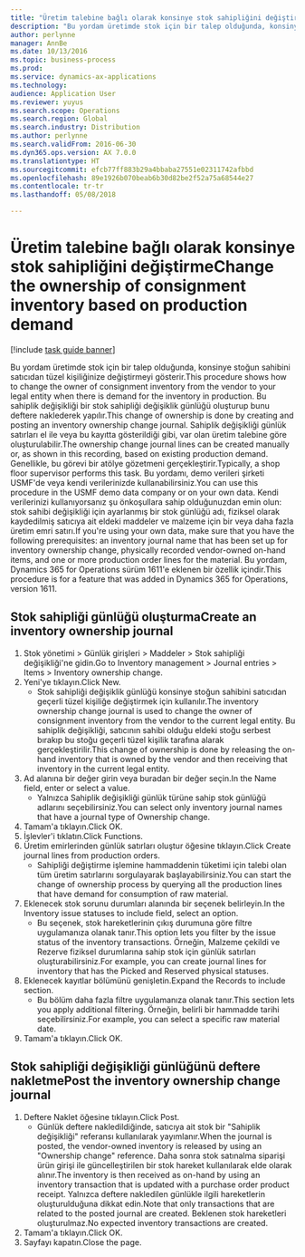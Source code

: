 ```yaml
---
title: "Üretim talebine bağlı olarak konsinye stok sahipliğini değiştirme"
description: "Bu yordam üretimde stok için bir talep olduğunda, konsinye stoğun sahibini satıcıdan tüzel kişiliğinize değiştirmeyi gösterir."
author: perlynne
manager: AnnBe
ms.date: 10/13/2016
ms.topic: business-process
ms.prod: 
ms.service: dynamics-ax-applications
ms.technology: 
audience: Application User
ms.reviewer: yuyus
ms.search.scope: Operations
ms.search.region: Global
ms.search.industry: Distribution
ms.author: perlynne
ms.search.validFrom: 2016-06-30
ms.dyn365.ops.version: AX 7.0.0
ms.translationtype: HT
ms.sourcegitcommit: efcb77ff883b29a4bbaba27551e02311742afbbd
ms.openlocfilehash: 89e1926b070beab6b30d82be2f52a75a68544e27
ms.contentlocale: tr-tr
ms.lasthandoff: 05/08/2018

---
```

# <a name="change-the-ownership-of-consignment-inventory-based-on-production-demand"></a><span data-ttu-id="72a98-103">Üretim talebine bağlı olarak konsinye stok sahipliğini değiştirme</span><span class="sxs-lookup"><span data-stu-id="72a98-103">Change the ownership of consignment inventory based on production demand</span></span>

[!include [task guide banner](../../includes/task-guide-banner.md)]

<span data-ttu-id="72a98-104">Bu yordam üretimde stok için bir talep olduğunda, konsinye stoğun sahibini satıcıdan tüzel kişiliğinize değiştirmeyi gösterir.</span><span class="sxs-lookup"><span data-stu-id="72a98-104">This procedure shows how to change the owner of consignment inventory from the vendor to your legal entity when there is demand for the inventory in production.</span></span> <span data-ttu-id="72a98-105">Bu sahiplik değişikliği bir stok sahipliği değişiklik günlüğü oluşturup bunu deftere naklederek yapılır.</span><span class="sxs-lookup"><span data-stu-id="72a98-105">This change of ownership is done by creating and posting an inventory ownership change journal.</span></span> <span data-ttu-id="72a98-106">Sahiplik değişikliği günlük satırları el ile veya bu kayıtta gösterildiği gibi, var olan üretim talebine göre oluşturulabilir.</span><span class="sxs-lookup"><span data-stu-id="72a98-106">The ownership change journal lines can be created manually or, as shown in this recording, based on existing production demand.</span></span> <span data-ttu-id="72a98-107">Genellikle, bu görevi bir atölye gözetmeni gerçekleştirir.</span><span class="sxs-lookup"><span data-stu-id="72a98-107">Typically, a shop floor supervisor performs this task.</span></span> <span data-ttu-id="72a98-108">Bu yordamı, demo verileri şirketi USMF'de veya kendi verilerinizde kullanabilirsiniz.</span><span class="sxs-lookup"><span data-stu-id="72a98-108">You can use this procedure in the USMF demo data company or on your own data.</span></span> <span data-ttu-id="72a98-109">Kendi verilerinizi kullanıyorsanız şu önkoşullara sahip olduğunuzdan emin olun: stok sahibi değişikliği için ayarlanmış bir stok günlüğü adı, fiziksel olarak kaydedilmiş satıcıya ait eldeki maddeler ve malzeme için bir veya daha fazla üretim emri satırı.</span><span class="sxs-lookup"><span data-stu-id="72a98-109">If you're using your own data, make sure that you have the following prerequisites: an inventory journal name that has been set up for inventory ownership change, physically recorded vendor-owned on-hand items, and one or more production order lines for the material.</span></span> <span data-ttu-id="72a98-110">Bu yordam, Dynamics 365 for Operations sürüm 1611'e eklenen bir özellik içindir.</span><span class="sxs-lookup"><span data-stu-id="72a98-110">This procedure is for a feature that was added in Dynamics 365 for Operations, version 1611.</span></span>


## <a name="create-an-inventory-ownership-journal"></a><span data-ttu-id="72a98-111">Stok sahipliği günlüğü oluşturma</span><span class="sxs-lookup"><span data-stu-id="72a98-111">Create an inventory ownership journal</span></span>
1. <span data-ttu-id="72a98-112">Stok yönetimi > Günlük girişleri > Maddeler > Stok sahipliği değişikliği'ne gidin.</span><span class="sxs-lookup"><span data-stu-id="72a98-112">Go to Inventory management > Journal entries > Items > Inventory ownership change.</span></span>
2. <span data-ttu-id="72a98-113">Yeni'ye tıklayın.</span><span class="sxs-lookup"><span data-stu-id="72a98-113">Click New.</span></span>
    * <span data-ttu-id="72a98-114">Stok sahipliği değişiklik günlüğü konsinye stoğun sahibini satıcıdan geçerli tüzel kişiliğe değiştirmek için kullanılır.</span><span class="sxs-lookup"><span data-stu-id="72a98-114">The inventory ownership change journal is used to change the owner of consignment inventory from the vendor to the current legal entity.</span></span> <span data-ttu-id="72a98-115">Bu sahiplik değişikliği, satıcının sahibi olduğu eldeki stoğu serbest bırakıp bu stoğu geçerli tüzel kişilik tarafına alarak gerçekleştirilir.</span><span class="sxs-lookup"><span data-stu-id="72a98-115">This change of ownership is done by releasing the on-hand inventory that is owned by the vendor and then receiving that inventory in the current legal entity.</span></span>  
3. <span data-ttu-id="72a98-116">Ad alanına bir değer girin veya buradan bir değer seçin.</span><span class="sxs-lookup"><span data-stu-id="72a98-116">In the Name field, enter or select a value.</span></span>
    * <span data-ttu-id="72a98-117">Yalnızca Sahiplik değişikliği günlük türüne sahip stok günlüğü adlarını seçebilirsiniz.</span><span class="sxs-lookup"><span data-stu-id="72a98-117">You can select only inventory journal names that have a journal type of Ownership change.</span></span>  
4. <span data-ttu-id="72a98-118">Tamam'a tıklayın.</span><span class="sxs-lookup"><span data-stu-id="72a98-118">Click OK.</span></span>
5. <span data-ttu-id="72a98-119">İşlevler'i tıklatın.</span><span class="sxs-lookup"><span data-stu-id="72a98-119">Click Functions.</span></span>
6. <span data-ttu-id="72a98-120">Üretim emirlerinden günlük satırları oluştur öğesine tıklayın.</span><span class="sxs-lookup"><span data-stu-id="72a98-120">Click Create journal lines from production orders.</span></span>
    * <span data-ttu-id="72a98-121">Sahipliği değiştirme işlemine hammaddenin tüketimi için talebi olan tüm üretim satırlarını sorgulayarak başlayabilirsiniz.</span><span class="sxs-lookup"><span data-stu-id="72a98-121">You can start the change of ownership process by querying all the production lines that have demand for consumption of raw material.</span></span>  
7. <span data-ttu-id="72a98-122">Eklenecek stok sorunu durumları alanında bir seçenek belirleyin.</span><span class="sxs-lookup"><span data-stu-id="72a98-122">In the Inventory issue statuses to include field, select an option.</span></span>
    * <span data-ttu-id="72a98-123">Bu seçenek, stok hareketlerinin çıkış durumuna göre filtre uygulamanıza olanak tanır.</span><span class="sxs-lookup"><span data-stu-id="72a98-123">This option lets you filter by the issue status of the inventory transactions.</span></span> <span data-ttu-id="72a98-124">Örneğin, Malzeme çekildi ve Rezerve fiziksel durumlarına sahip stok için günlük satırları oluşturabilirsiniz.</span><span class="sxs-lookup"><span data-stu-id="72a98-124">For example, you can create journal lines for inventory that has the Picked and Reserved physical statuses.</span></span>  
8. <span data-ttu-id="72a98-125">Eklenecek kayıtlar bölümünü genişletin.</span><span class="sxs-lookup"><span data-stu-id="72a98-125">Expand the Records to include section.</span></span>
    * <span data-ttu-id="72a98-126">Bu bölüm daha fazla filtre uygulamanıza olanak tanır.</span><span class="sxs-lookup"><span data-stu-id="72a98-126">This section lets you apply additional filtering.</span></span> <span data-ttu-id="72a98-127">Örneğin, belirli bir hammadde tarihi seçebilirsiniz.</span><span class="sxs-lookup"><span data-stu-id="72a98-127">For example, you can select a specific raw material date.</span></span>  
9. <span data-ttu-id="72a98-128">Tamam'a tıklayın.</span><span class="sxs-lookup"><span data-stu-id="72a98-128">Click OK.</span></span>

## <a name="post-the-inventory-ownership-change-journal"></a><span data-ttu-id="72a98-129">Stok sahipliği değişikliği günlüğünü deftere nakletme</span><span class="sxs-lookup"><span data-stu-id="72a98-129">Post the inventory ownership change journal</span></span>
1. <span data-ttu-id="72a98-130">Deftere Naklet öğesine tıklayın.</span><span class="sxs-lookup"><span data-stu-id="72a98-130">Click Post.</span></span>
    * <span data-ttu-id="72a98-131">Günlük deftere nakledildiğinde, satıcıya ait stok bir "Sahiplik değişikliği" referansı kullanılarak yayımlanır.</span><span class="sxs-lookup"><span data-stu-id="72a98-131">When the journal is posted, the vendor-owned inventory is released by using an "Ownership change" reference.</span></span> <span data-ttu-id="72a98-132">Daha sonra stok satınalma siparişi ürün girişi ile güncelleştirilen bir stok hareket kullanılarak elde olarak alınır.</span><span class="sxs-lookup"><span data-stu-id="72a98-132">The inventory is then received as on-hand by using an inventory transaction that is updated with a purchase order product receipt.</span></span> <span data-ttu-id="72a98-133">Yalnızca deftere nakledilen günlükle ilgili hareketlerin oluşturulduğuna dikkat edin.</span><span class="sxs-lookup"><span data-stu-id="72a98-133">Note that only transactions that are related to the posted journal are created.</span></span> <span data-ttu-id="72a98-134">Beklenen stok hareketleri oluşturulmaz.</span><span class="sxs-lookup"><span data-stu-id="72a98-134">No expected inventory transactions are created.</span></span>  
2. <span data-ttu-id="72a98-135">Tamam'a tıklayın.</span><span class="sxs-lookup"><span data-stu-id="72a98-135">Click OK.</span></span>
3. <span data-ttu-id="72a98-136">Sayfayı kapatın.</span><span class="sxs-lookup"><span data-stu-id="72a98-136">Close the page.</span></span>

